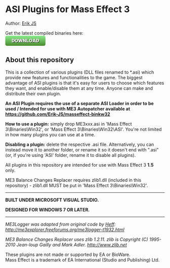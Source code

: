 # ASI Plugins for Mass Effect 3

Author: [Erik JS](https://github.com/Erik-JS)<br />

Get the latest compiled binaries here:<br />
[![Dropbox](./button_download.png)](https://www.dropbox.com/sh/nkcxw14b9dtzpdg/AAAD1Z57FXHuU-DYQd76NwX_a?dl=0)

## About this repository

This is a collection of various plugins (DLL files renamed to *.asi) which provide new features and functionalities to the game. The biggest advantage of ASI plugins is that it's easy for users to choose which features they want, and enable/disable them at any time. Anyone can make and distribute their own plugin.

**An ASI Plugin requires the use of a separate ASI Loader in order to be used / Intended for use with ME3 Autopatcher available at https://github.com/Erik-JS/masseffect-binkw32**

**How to use a plugin:** simply drop ME3xxx.asi in 'Mass Effect 3\Binaries\Win32', or 'Mass Effect 3\Binaries\Win32\ASI'. You're not limited in how many plugins you can use at a time.

**Disabling a plugin:** delete the respective .asi file. Alternatively, you can instead move it to another folder, or rename it so it doesn't end with ".asi" (or, if you're using 'ASI' folder, rename it to disable all plugins).

All plugins in this repository are intended for use with Mass Effect 3 **1.5** only.

ME3 Balance Changes Replacer requires zlib1.dll (included in this repository) - zlib1.dll MUST be put in 'Mass Effect 3\Binaries\Win32'.

-----------------------------------------------------------

**BUILT UNDER MICROSOFT VISUAL STUDIO.**

**DESIGNED FOR WINDOWS 7 OR LATER.**

-----------------------------------------------------------

*ME3Logger was adapted from original code by [Heff](https://github.com/HeffU): http://me3explorer.freeforums.org/me3logger-t1932.html*

*ME3 Balance Changes Replacer uses zlib 1.2.11. zlib is Copyright (C) 1995-2010 Jean-loup Gailly and Mark Adler. http://www.zlib.net*

These plugins are not made or supported by EA or BioWare.<br />
Mass Effect is a trademark of EA International (Studio and Publishing) Ltd.